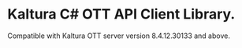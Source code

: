 # Kaltura C# OTT API Client Library.
Compatible with Kaltura OTT server version 8.4.12.30133 and above.
